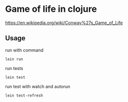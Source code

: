 # Game of life in clojure

https://en.wikipedia.org/wiki/Conway%27s_Game_of_Life

## Usage

run with command
```
lein run
```

run tests
```
lein test
```

run test with watch and autorun
```
lein test-refresh
```
